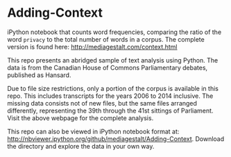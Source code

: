 # Adding-Context

iPython notebook that counts word frequencies, comparing the ratio of the word `privacy` to the total number of words in a corpus. The complete version is found here: http://mediagestalt.com/context.html

This repo presents an abridged sample of text analysis using Python. The data is from the Canadian House of Commons Parliamentary debates, published as Hansard.

Due to file size restrictions, only a portion of the corpus is available in this repo. This includes transcripts for the years 2006 to 2014 inclusive. The missing data consists not of new files, but the same files arranged differently, representing the 39th through the 41st sittings of Parliament. Visit the above webpage for the complete analysis.

This repo can also be viewed in iPython notebook format at: http://nbviewer.ipython.org/github/mediagestalt/Adding-Context. Download the directory and explore the data in your own way.

